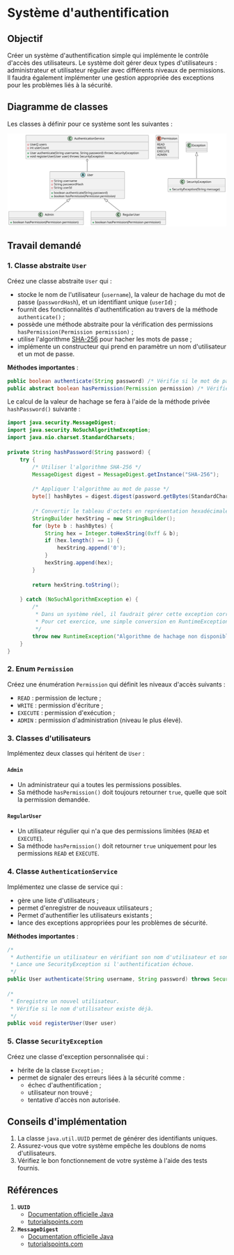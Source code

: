 # Système d'authentification

## Objectif

Créer un système d'authentification simple qui implémente le contrôle d'accès des utilisateurs.
Le système doit gérer deux types d'utilisateurs : administrateur et utilisateur régulier avec
différents niveaux de permissions. Il faudra également implémenter une gestion appropriée des
exceptions pour les problèmes liés à la sécurité.

## Diagramme de classes

Les classes à définir pour ce système sont les suivantes : 

![Diagramme de classes pour l'authentification](authentification.svg)

## Travail demandé

### 1. Classe abstraite `User`

Créez une classe abstraite `User` qui :

- stocke le nom de l'utilisateur (`username`), la valeur de hachage du mot de passe (`passwordHash`), et un identifiant unique (`userId`) ;
- fournit des fonctionnalités d'authentification au travers de la méthode `authenticate()` ;
- possède une méthode abstraite pour la vérification des permissions `hasPermission(Permission permission)` ;
- utilise l'algorithme [SHA-256](https://fr.wikipedia.org/wiki/SHA-2) pour hacher les mots de passe ;
- implémente un constructeur qui prend en paramètre un nom d'utilisateur et un mot de passe.

**Méthodes importantes** :

```java
public boolean authenticate(String password) /* Vérifie si le mot de passe fourni correspond au hash stocké */
public abstract boolean hasPermission(Permission permission) /* Vérifie si l'utilisateur a la permission spécifiée */
```

Le calcul de la valeur de hachage se fera à l'aide de la méthode privée `hashPassword()` suivante :

```java
import java.security.MessageDigest;
import java.security.NoSuchAlgorithmException;
import java.nio.charset.StandardCharsets;

private String hashPassword(String password) {
    try {
        /* Utiliser l'algorithme SHA-256 */
        MessageDigest digest = MessageDigest.getInstance("SHA-256");
        
        /* Appliquer l'algorithme au mot de passe */
        byte[] hashBytes = digest.digest(password.getBytes(StandardCharsets.UTF_8));
        
        /* Convertir le tableau d'octets en représentation hexadécimale */
        StringBuilder hexString = new StringBuilder();
        for (byte b : hashBytes) {
            String hex = Integer.toHexString(0xff & b);
            if (hex.length() == 1) {
                hexString.append('0');
            }
            hexString.append(hex);
        }
        
        return hexString.toString();
        
    } catch (NoSuchAlgorithmException e) {
        /*
         * Dans un système réel, il faudrait gérer cette exception correctement
         * Pour cet exercice, une simple conversion en RuntimeException est suffisante
         */
        throw new RuntimeException("Algorithme de hachage non disponible", e);
    }
}
```

### 2. Enum `Permission`

Créez une énumération `Permission` qui définit les niveaux d'accès suivants :

- `READ` : permission de lecture ; 
- `WRITE` : permission d'écriture ;
- `EXECUTE` : permission d'exécution ;
- `ADMIN` : permission d'administration (niveau le plus élevé).

### 3. Classes d'utilisateurs

Implémentez deux classes qui héritent de `User` :

#### `Admin`

- Un administrateur qui a toutes les permissions possibles.
- Sa méthode `hasPermission()` doit toujours retourner `true`, quelle que soit la permission demandée.

#### `RegularUser`

- Un utilisateur régulier qui n'a que des permissions limitées (`READ` et `EXECUTE`).
- Sa méthode `hasPermission()` doit retourner `true` uniquement pour les permissions `READ` et `EXECUTE`.

### 4. Classe `AuthenticationService`

Implémentez une classe de service qui :

- gère une liste d'utilisateurs ;
- permet d'enregistrer de nouveaux utilisateurs ;
- Permet d'authentifier les utilisateurs existants ;
- lance des exceptions appropriées pour les problèmes de sécurité.

**Méthodes importantes** :

```java
/*
 * Authentifie un utilisateur en vérifiant son nom d'utilisateur et son mot de passe.
 * Lance une SecurityException si l'authentification échoue.
 */
public User authenticate(String username, String password) throws SecurityException

/*
 * Enregistre un nouvel utilisateur.
 * Vérifie si le nom d'utilisateur existe déjà.
 */
public void registerUser(User user)
```

### 5. Classe `SecurityException`

Créez une classe d'exception personnalisée qui :

- hérite de la classe `Exception` ;
- permet de signaler des erreurs liées à la sécurité comme :
  - échec d'authentification ;
  - utilisateur non trouvé ;
  - tentative d'accès non autorisée.

## Conseils d'implémentation

1. La classe `java.util.UUID` permet de générer des identifiants uniques.
2. Assurez-vous que votre système empêche les doublons de noms d'utilisateurs.
3. Vérifiez le bon fonctionnement de votre système à l'aide des tests fournis.

## Références

1. **`UUID`**
   - [Documentation officielle Java](https://docs.oracle.com/javase/8/docs/api/java/util/UUID.html)
   - [tutorialspoints.com](https://www.tutorialspoint.com/java/util/java_util_uuid.htm)
2. **`MessageDigest`**
   - [Documentation officielle Java](https://docs.oracle.com/javase/8/docs/api/java/security/MessageDigest.html)
   - [tutorialspoints.com](https://www.tutorialspoint.com/java_cryptography/java_cryptography_message_digest.htm)
